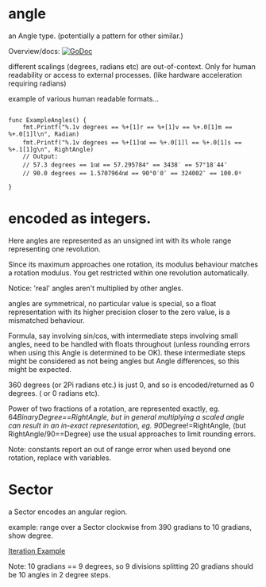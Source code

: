 # angle

an Angle type.  (potentially a pattern for other similar.)

Overview/docs: [![GoDoc](https://godoc.org/github.com/splace/angle?status.svg)](https://godoc.org/github.com/splace/angle)

different scalings (degrees, radians etc) are out-of-context. Only for human readability or access to external processes. (like hardware acceleration requiring radians)

example of various human readable formats...

``` golang

func ExampleAngles() {
	fmt.Printf("%.1v degrees == %+[1]r == %+[1]v == %+.0[1]m == %+.0[1]l\n", Radian)
	fmt.Printf("%.1v degrees == %+[1]㎭ == %+.0[1]l == %+.0[1]s == %+.1[1]g\n", RightAngle)
	// Output:
	// 57.3 degrees == 1㎭ == 57.295784° == 3438′ == 57°18′44″
	// 90.0 degrees == 1.5707964㎭ == 90°0′0″ == 324002″ == 100.0ᵍ

}
```

# encoded as integers.

Here angles are represented as an unsigned int with its whole range representing one revolution.

Since its maximum approaches one rotation, its modulus behaviour matches a rotation modulus. You get restricted within one revolution automatically. 

Notice: 'real' angles aren't multiplied by other angles.

angles are symmetrical, no particular value is special, so a float representation with its higher precision closer to the zero value, is a mismatched behaviour.

Formula, say involving sin/cos, with intermediate steps involving small angles, need to be handled with floats throughout (unless rounding errors when using this Angle is determined to be OK). these intermediate steps might be considered as not being angles but Angle differences, so this might be expected. 

360 degrees (or 2Pi radians etc.) is just 0, and so is encoded/returned as 0 degrees. ( or 0 radians etc).

Power of two fractions of a rotation, are represented exactly, eg. 64*BinaryDegree==RightAngle, but in general multiplying a scaled angle can result in an in-exact representation, eg. 90*Degree!=RightAngle, (but RightAngle/90==Degree) use the usual approaches to limit rounding errors.

Note: constants report an out of range error when used beyond one rotation, replace with variables.

# Sector

a Sector encodes an angular region.

example: range over a Sector clockwise from 390 gradians to 10 gradians, show degree.

[Iteration Example](https://go.dev/play/p/j30uc46iTBb)

Note: 10 gradians == 9 degrees, so 9 divisions splitting 20 gradians should be 10 angles in 2 degree steps.



